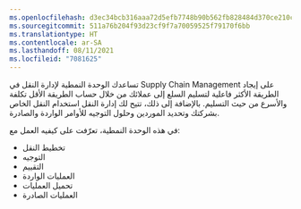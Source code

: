 ```yaml
---
ms.openlocfilehash: d3ec34bcb316aaa72d5efb7748b90b562fb828484d370ce210c0a22e8eba38c9
ms.sourcegitcommit: 511a76b204f93d23cf9f7a70059525f79170f6bb
ms.translationtype: HT
ms.contentlocale: ar-SA
ms.lasthandoff: 08/11/2021
ms.locfileid: "7081625"
---
```

تساعدك الوحدة النمطية لإدارة النقل في Supply Chain Management على إيجاد الطريقة الأكثر فاعلية لتسليم السلع إلى عملائك من خلال حساب الطريقة الأقل تكلفة والأسرع من حيث التسليم. بالإضافة إلى ذلك، تتيح لك إدارة النقل استخدام النقل الخاص بشركتك وتحديد الموردين وحلول التوجيه للأوامر الواردة والصادرة.

في هذه الوحدة النمطية، تعرّفت على كيفيه العمل مع:

-   تخطيط النقل
-   التوجيه
-   التقييم
-   العمليات الواردة
-   تحميل العمليات
-   العمليات الصادرة
